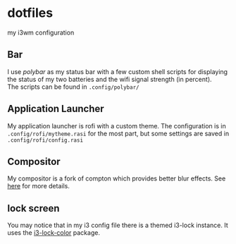 # dotfiles
my i3wm configuration

## Bar
I use *polybar* as my status bar with a few custom shell scripts for displaying the status of my two batteries and the wifi signal strength (in percent).  
The scripts can be found in `.config/polybar/`

## Application Launcher
My application launcher is rofi with a custom theme. The configuration is in `.config/rofi/mytheme.rasi` for the most part, but some settings are saved in `.config/rofi/config.rasi`

## Compositor
My compositor is a fork of compton which provides better blur effects. See [here](https://github.com/tryone144/compton "GitHub page of the fork") for more details.

## lock screen
You may notice that in my i3 config file there is a themed i3-lock instance. It uses the [i3-lock-color](https://github.com/PandorasFox/i3lock-color) package.
